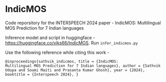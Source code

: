 # IndicMOS
Code reporsitory for the INTERSPEECH 2024 paper - IndicMOS: Multilingual MOS Prediction for 7 Indian languages

Inference model and script in huggingface - 
https://huggingface.co/viks66/IndicMOS. Run <code>infer_indicmos.py</code>

Use the following reference while citing this work - 

<code>@inproceedings{sathvik_indicmos,
  title     = {IndicMOS: Multilingual MOS Prediction for 7 Indian languages},
  author    = {Sathvik Udupa and Soumi Maiti and Prasanta Kumar Ghosh},
  year      = {2024},
  booktitle = {Interspeech 2024},
}</code>
